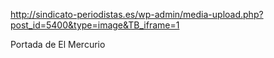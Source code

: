 http://sindicato-periodistas.es/wp-admin/media-upload.php?post_id=5400&type=image&TB_iframe=1

Portada de El Mercurio
